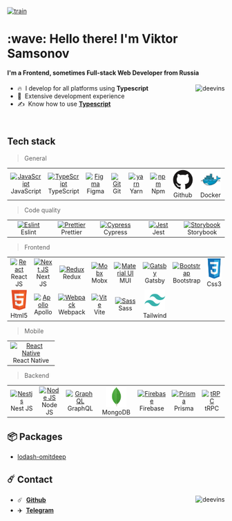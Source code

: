 <a href="https://github.com/deevins">
  <img src="https://raw.githubusercontent.com/wiki/deevins/deevins/monotrain.jpg" alt="
      train" align="center"/>
</a>


<h1 align="left">:wave: Hello there! I'm Viktor Samsonov</h1>


<h4 align="left">I'm a Frontend, sometimes Full-stack Web Developer from Russia</h4>

<a href="#deevins-title">
  <img src="https://github-readme-stats.vercel.app/api?username=deevins&show_icons=true&theme=react&count_private=true&include_all_commits=true" alt="deevins" align="right" />
</a>

- :fire: &nbsp;I develop for all platforms using **Typescript**
- :speech_balloon: &nbsp;Extensive development experience 
- :writing_hand: &nbsp;Know how to use **[Typescript](https://www.typescriptlang.org/)**

<br>

<h2 align="left" id="deevins-stack">Tech stack</h2>

>  General
 
<table width='100%'>
  <tr>
    <td align="center" width="96">
      <a href="#deevins-stack">
        <img src="https://upload.wikimedia.org/wikipedia/commons/thumb/9/99/Unofficial_JavaScript_logo_2.svg/1024px-Unofficial_JavaScript_logo_2.svg.png" width="48" height="48" alt="JavaScript" />
      </a>
      <br>JavaScript
    </td>
    <td align="center" width="96">
      <a href="#deevins-stack">
        <img src="https://upload.wikimedia.org/wikipedia/commons/thumb/4/4c/Typescript_logo_2020.svg/1200px-Typescript_logo_2020.svg.png" width="48" height="48" alt="TypeScript"         />
      </a>
      <br>TypeScript
    </td>
    <td align="center" width="96">
      <a href="#deevins-stack">
        <img src="https://upload.wikimedia.org/wikipedia/commons/3/33/Figma-logo.svg" width="45" height="45" alt="Figma" />
      </a>
      <br>Figma
    </td>
    <td align="center" width="96">
      <a href="#deevins-stack">
        <img src="https://upload.wikimedia.org/wikipedia/commons/thumb/3/3f/Git_icon.svg/1200px-Git_icon.svg.png" width="48" height="48" alt="Git" />
      </a>
      <br>Git
    </td>
    <td align="center" width="96"> 
      <a href="#deevins-stack">
        <img src="https://brandeps.com/icon-download/Y/Yarn-icon-vector-03.svg" width="48" height="48" alt="yarn" />
      </a>
      <br>Yarn
    </td>
    <td align="center" width="96"> 
      <a href="#deevins-stack">
        <img src="https://brandeps.com/icon-download/N/Npm-icon-vector-05.svg" width="48" height="48" alt="npm" />
      </a>
      <br>Npm
    </td>
     <td align="center" width="96"> 
      <a href="#deevins-stack">
        <img src="https://github.com/devicons/devicon/blob/master/icons/github/github-original.svg" width="48" height="48" alt="github" />
      </a>
      <br>Github
    </td>
    <td align="center" width="96"> 
      <a href="#deevins-stack">
        <img src="https://github.com/devicons/devicon/blob/master/icons/docker/docker-original.svg" width="48" height="48" alt="docker" />
      </a>
      <br>Docker
    </td>
  </tr> 
</table>

>  Code quality

<table width='100%'>
  <tr>
     <td align="center" width="96">
      <a href="#deevins-stack">
        <img src="https://brandeps.com/icon-download/E/Eslint-icon-vector-02.svg" width="48" height="48" alt="Eslint" />
      </a>
      <br>Eslint
    </td>
    <td align="center" width="96">
      <a href="#deevins-stack">
        <img src="https://brandeps.com/icon-download/P/Prettier-icon-vector-02.svg" width="48" height="48" alt="Prettier" />
      </a>
      <br>Prettier
    </td>
   <td align="center"  width="96">
      <a href="#deevins-stack">
        <img src="https://brandeps.com/icon-download/C/Cypress-icon-vector-01.svg" width="48" height="48" alt="Cypress" />
      </a>
      <br>Cypress
    </td>
    <td align="center" width="96"> 
      <a href="#deevins-stack">
        <img src="https://brandeps.com/icon-download/J/Jest-icon-vector-02.svg" width="48" height="48" alt="Jest" />
      </a>
      <br>Jest
    </td>
    <td align="center" width="96"> 
      <a href="#deevins-stack">
        <img src="https://brandeps.com/icon-download/S/Storybook-icon-vector-02.svg" width="48" height="48" alt="Storybook" />
      </a>
      <br>Storybook
    </td>
  </tr> 
</table>

>  Frontend
 
<table width='100%'>
  <tr>
    <td align="center" width="96">
      <a href="#deevins-stack">
        <img src="https://brandlogos.net/wp-content/uploads/2020/09/react-logo.png" width="48" height="48" alt="React" />
      </a>
      <br>React JS
    </td>
          <td align="center" width="96"> 
      <a href="#deevins-stack">
        <img src="https://raw.githubusercontent.com/samfromaway/samfromaway/master/.github/images/nextjs.png" width="48" height="48" alt="Next JS" />
      </a>
      <br>Next JS
    </td>
      <td align="center" width="96"> 
      <a href="#deevins-stack">
        <img src="https://cdn.worldvectorlogo.com/logos/redux.svg" width="48" height="48" alt="Redux" />
      </a>
      <br>Redux
    </td>
    <td align="center" width="96"> 
      <a href="#deevins-stack">
        <img src="https://brandeps.com/icon-download/M/Mobx-icon-vector-01.svg" width="48" height="48" alt="Mobx" />
      </a>
      <br>Mobx
    </td>
     <td align="center" width="96">
      <a href="#deevins-stack">
        <img src="https://media.zeemly.com/zeemly/product/material-ui.png" width="48" height="48" alt="Material UI" />
      </a>
      <br>MUI
    </td>
   <td align="center"  width="96">
      <a href="#deevins-stack">
        <img src="https://static.cdnlogo.com/logos/g/42/gatsby.svg" width="48" height="48" alt="Gatsby" />
      </a>
      <br>Gatsby
    </td>
   <td align="center" width="96">
      <a href="#deevins-stack">
        <img src="https://cdn.worldvectorlogo.com/logos/bootstrap-4.svg" width="48" height="48" alt="Bootstrap" />
      </a>
      <br>Bootstrap
    </td>
     <td align="center" width="96"> 
      <a href="#deevins-stack">
        <img src="https://github.com/devicons/devicon/blob/master/icons/css3/css3-original.svg" width="48" height="48" alt="css3" />
      </a>
      <br>Css3
    </td>
  </tr> 
    <tr>
    <td align="center" width="96">
      <a href="#deevins-stack">
        <img src="https://github.com/devicons/devicon/blob/master/icons/html5/html5-original.svg" width="48" height="48" alt="Html5" />
      </a>
      <br>Html5
    </td>
     <td align="center" width="96"> 
      <a href="#deevins-stack">
        <img src="https://brandeps.com/logo-download/A/Apollo-GraphQL-logo-vector-01.svg" width="48" height="48" alt="Apollo" />
      </a>
      <br>Apollo
    </td>
    <td align="center" width="96"> 
      <a href="#deevins-stack">
        <img src="https://brandeps.com/icon-download/W/Webpack-icon-vector-02.svg" width="48" height="48" alt="Webpack" />
      </a>
      <br>Webpack
    </td>
    <td align="center" width="96"> 
      <a href="#deevins-stack">
        <img src="https://vitejs.dev/logo.svg" width="48" height="48" alt="Vite" />
      </a>
      <br>Vite
    </td> 
    <td align="center" width="96">
      <a href="#deevins-stack">
        <img src="https://brandeps.com/icon-download/S/Sass-icon-vector-04.svg" width="48" height="48" alt="Sass" />
      </a>
      <br>Sass
    </td>
   <td align="center" width="96">
      <a href="#deevins-stack">
        <img src="https://github.com/devicons/devicon/blob/master/icons/tailwindcss/tailwindcss-plain.svg" width="48" height="48" alt="Tailwind" />
      </a>
      <br>Tailwind
    </td>
  </tr> 
</table>

>  Mobile
 
<table width='100%'>
  <tr>
    <td align="center" width="96">
      <a href="#deevins-stack">
        <img src="https://brandlogos.net/wp-content/uploads/2020/09/react-logo.png" width="48" height="48" alt="React Native" />
      </a>
      <br>React Native
    </td>
  </tr> 
</table>

>  Backend
 
<table width='100%'>
  <tr>
    <td align="center" width="96"> 
      <a href="#deevins-stack">
        <img src="https://brandeps.com/icon-download/N/Nestjs-icon-vector-01.svg" width="48" height="48" alt="Nestjs" />
      </a>
      <br>Nest JS
    </td>
    <td align="center" width="96"> 
      <a href="#deevins-stack">
        <img src="https://brandeps.com/icon-download/N/Nodejs-icon-vector-02.svg" width="48" height="48" alt="Node JS" />
      </a>
      <br>Node JS
    </td>
    <td align="center" width="96">
      <a href="#deevins-stack">
        <img src="https://upload.wikimedia.org/wikipedia/commons/thumb/1/17/GraphQL_Logo.svg/2048px-GraphQL_Logo.svg.png" width="48" height="48" alt="GraphQL" />
      </a>
      <br>GraphQL
    </td>
    <td align="center" width="96">
      <a href="#deevins-stack">
        <img src="https://github.com/devicons/devicon/blob/master/icons/mongodb/mongodb-original.svg" width="48" height="48" alt="Mongo DB" />
      </a>
      <br>MongoDB
    </td>
     <td align="center" width="96"> 
      <a href="#deevins-stack">
        <img src="https://brandeps.com/logo-download/F/Firebase-logo-vector-02.svg" width="48" height="48" alt="Firebase" />
      </a>
      <br>Firebase
    </td>
      <td align="center" width="96"> 
      <a href="#deevins-stack">
        <img src="https://brandeps.com/icon-download/P/Prisma-icon-vector-01.svg" width="48" height="48" alt="Prisma" />
      </a>
      <br>Prisma
    </td>
      <td align="center" width="96"> 
      <a href="#deevins-stack">
        <img src="https://trpc.io/img/logo.svg" width="48" height="48" alt="tRPC" />
      </a>
      <br>tRPC
    </td>
  </tr> 
</table>

## :package: Packages
- [lodash-omitdeep](https://www.npmjs.com/package/lodash-omitdeep)

## :comet: Contact
<a href="#deevins-title">
  <img align="right" src="https://github-readme-stats.vercel.app/api/top-langs?username=deevins&show_icons=true&locale=en&layout=compact&theme=react" alt="deevins" />
</a>

- :comet: &nbsp;**[Github](https://github.com/deevins)**
- :airplane: &nbsp;**[Telegram](https://t.me/Deevinss)**

<br>
